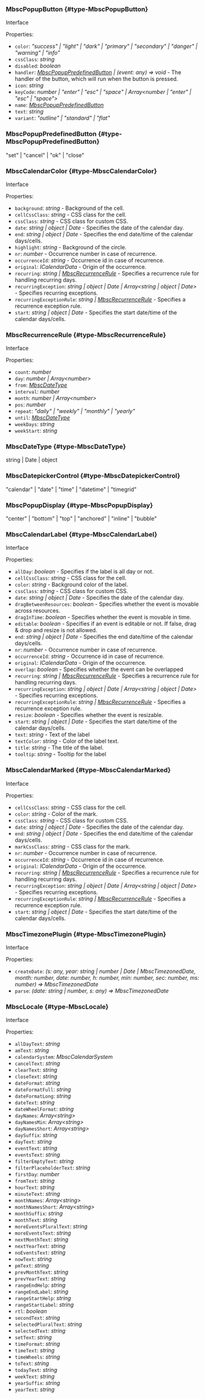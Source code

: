 ### MbscPopupButton {#type-MbscPopupButton}

Interface

Properties:
 - `color`: *"success" &#124; "light" &#124; "dark" &#124; "primary" &#124; "secondary" &#124; "danger" &#124; "warning" &#124; "info"* 
 - `cssClass`: *string* 
 - `disabled`: *boolean* 
 - `handler`: *[MbscPopupPredefinedButton](#type-MbscPopupPredefinedButton) &#124; (event: any) => void*  - The handler of the button, which will run when the button is pressed.
 - `icon`: *string* 
 - `keyCode`: *number &#124; "enter" &#124; "esc" &#124; "space" &#124; Array&lt;number &#124; "enter" &#124; "esc" &#124; "space"&gt;* 
 - `name`: *[MbscPopupPredefinedButton](#type-MbscPopupPredefinedButton)* 
 - `text`: *string* 
 - `variant`: *"outline" &#124; "standard" &#124; "flat"* 

### MbscPopupPredefinedButton {#type-MbscPopupPredefinedButton}

"set" &#124; "cancel" &#124; "ok" &#124; "close"


### MbscCalendarColor {#type-MbscCalendarColor}

Interface

Properties:
 - `background`: *string*  - Background of the cell.
 - `cellCssClass`: *string*  - CSS class for the cell.
 - `cssClass`: *string*  - CSS class for custom CSS.
 - `date`: *string &#124; object &#124; Date*  - Specifies the date of the calendar day.
 - `end`: *string &#124; object &#124; Date*  - Specifies the end date/time of the calendar days/cells.
 - `highlight`: *string*  - Background of the circle.
 - `nr`: *number*  - Occurrence number in case of recurrence.
 - `occurrenceId`: *string*  - Occurrence id in case of recurrence.
 - `original`: *ICalendarData*  - Origin of the occurrence.
 - `recurring`: *string &#124; [MbscRecurrenceRule](#type-MbscRecurrenceRule)*  - Specifies a recurrence rule for handling recurring days.
 - `recurringException`: *string &#124; object &#124; Date &#124; Array&lt;string &#124; object &#124; Date&gt;*  - Specifies recurring exceptions.
 - `recurringExceptionRule`: *string &#124; [MbscRecurrenceRule](#type-MbscRecurrenceRule)*  - Specifies a recurrence exception rule.
 - `start`: *string &#124; object &#124; Date*  - Specifies the start date/time of the calendar days/cells.

### MbscRecurrenceRule {#type-MbscRecurrenceRule}

Interface

Properties:
 - `count`: *number* 
 - `day`: *number &#124; Array&lt;number&gt;* 
 - `from`: *[MbscDateType](#type-MbscDateType)* 
 - `interval`: *number* 
 - `month`: *number &#124; Array&lt;number&gt;* 
 - `pos`: *number* 
 - `repeat`: *"daily" &#124; "weekly" &#124; "monthly" &#124; "yearly"* 
 - `until`: *[MbscDateType](#type-MbscDateType)* 
 - `weekDays`: *string* 
 - `weekStart`: *string* 

### MbscDateType {#type-MbscDateType}

string &#124; Date &#124; object


### MbscDatepickerControl {#type-MbscDatepickerControl}

"calendar" &#124; "date" &#124; "time" &#124; "datetime" &#124; "timegrid"


### MbscPopupDisplay {#type-MbscPopupDisplay}

"center" &#124; "bottom" &#124; "top" &#124; "anchored" &#124; "inline" &#124; "bubble"


### MbscCalendarLabel {#type-MbscCalendarLabel}

Interface

Properties:
 - `allDay`: *boolean*  - Specifies if the label is all day or not.
 - `cellCssClass`: *string*  - CSS class for the cell.
 - `color`: *string*  - Background color of the label.
 - `cssClass`: *string*  - CSS class for custom CSS.
 - `date`: *string &#124; object &#124; Date*  - Specifies the date of the calendar day.
 - `dragBetweenResources`: *boolean*  - Specifies whether the event is movable across resources.
 - `dragInTime`: *boolean*  - Specifies whether the event is movable in time.
 - `editable`: *boolean*  - Specifies if an event is editable or not. If false, drag &amp; drop and resize is not allowed.
 - `end`: *string &#124; object &#124; Date*  - Specifies the end date/time of the calendar days/cells.
 - `nr`: *number*  - Occurrence number in case of recurrence.
 - `occurrenceId`: *string*  - Occurrence id in case of recurrence.
 - `original`: *ICalendarData*  - Origin of the occurrence.
 - `overlap`: *boolean*  - Specifies whether the event can be overlapped
 - `recurring`: *string &#124; [MbscRecurrenceRule](#type-MbscRecurrenceRule)*  - Specifies a recurrence rule for handling recurring days.
 - `recurringException`: *string &#124; object &#124; Date &#124; Array&lt;string &#124; object &#124; Date&gt;*  - Specifies recurring exceptions.
 - `recurringExceptionRule`: *string &#124; [MbscRecurrenceRule](#type-MbscRecurrenceRule)*  - Specifies a recurrence exception rule.
 - `resize`: *boolean*  - Specifies whether the event is resizable.
 - `start`: *string &#124; object &#124; Date*  - Specifies the start date/time of the calendar days/cells.
 - `text`: *string*  - Text of the label
 - `textColor`: *string*  - Color of the label text.
 - `title`: *string*  - The title of the label.
 - `tooltip`: *string*  - Tooltip for the label

### MbscCalendarMarked {#type-MbscCalendarMarked}

Interface

Properties:
 - `cellCssClass`: *string*  - CSS class for the cell.
 - `color`: *string*  - Color of the mark.
 - `cssClass`: *string*  - CSS class for custom CSS.
 - `date`: *string &#124; object &#124; Date*  - Specifies the date of the calendar day.
 - `end`: *string &#124; object &#124; Date*  - Specifies the end date/time of the calendar days/cells.
 - `markCssClass`: *string*  - CSS class for the mark.
 - `nr`: *number*  - Occurrence number in case of recurrence.
 - `occurrenceId`: *string*  - Occurrence id in case of recurrence.
 - `original`: *ICalendarData*  - Origin of the occurrence.
 - `recurring`: *string &#124; [MbscRecurrenceRule](#type-MbscRecurrenceRule)*  - Specifies a recurrence rule for handling recurring days.
 - `recurringException`: *string &#124; object &#124; Date &#124; Array&lt;string &#124; object &#124; Date&gt;*  - Specifies recurring exceptions.
 - `recurringExceptionRule`: *string &#124; [MbscRecurrenceRule](#type-MbscRecurrenceRule)*  - Specifies a recurrence exception rule.
 - `start`: *string &#124; object &#124; Date*  - Specifies the start date/time of the calendar days/cells.

### MbscTimezonePlugin {#type-MbscTimezonePlugin}

Interface

Properties:
 - `createDate`: *(s: any, year: string &#124; number &#124; Date &#124; MbscTimezonedDate, month: number, date: number, h: number, min: number, sec: number, ms: number) => MbscTimezonedDate* 
 - `parse`: *(date: string &#124; number, s: any) => MbscTimezonedDate* 

### MbscLocale {#type-MbscLocale}

Interface

Properties:
 - `allDayText`: *string* 
 - `amText`: *string* 
 - `calendarSystem`: *MbscCalendarSystem* 
 - `cancelText`: *string* 
 - `clearText`: *string* 
 - `closeText`: *string* 
 - `dateFormat`: *string* 
 - `dateFormatFull`: *string* 
 - `dateFormatLong`: *string* 
 - `dateText`: *string* 
 - `dateWheelFormat`: *string* 
 - `dayNames`: *Array&lt;string&gt;* 
 - `dayNamesMin`: *Array&lt;string&gt;* 
 - `dayNamesShort`: *Array&lt;string&gt;* 
 - `daySuffix`: *string* 
 - `dayText`: *string* 
 - `eventText`: *string* 
 - `eventsText`: *string* 
 - `filterEmptyText`: *string* 
 - `filterPlaceholderText`: *string* 
 - `firstDay`: *number* 
 - `fromText`: *string* 
 - `hourText`: *string* 
 - `minuteText`: *string* 
 - `monthNames`: *Array&lt;string&gt;* 
 - `monthNamesShort`: *Array&lt;string&gt;* 
 - `monthSuffix`: *string* 
 - `monthText`: *string* 
 - `moreEventsPluralText`: *string* 
 - `moreEventsText`: *string* 
 - `nextMonthText`: *string* 
 - `nextYearText`: *string* 
 - `noEventsText`: *string* 
 - `nowText`: *string* 
 - `pmText`: *string* 
 - `prevMonthText`: *string* 
 - `prevYearText`: *string* 
 - `rangeEndHelp`: *string* 
 - `rangeEndLabel`: *string* 
 - `rangeStartHelp`: *string* 
 - `rangeStartLabel`: *string* 
 - `rtl`: *boolean* 
 - `secondText`: *string* 
 - `selectedPluralText`: *string* 
 - `selectedText`: *string* 
 - `setText`: *string* 
 - `timeFormat`: *string* 
 - `timeText`: *string* 
 - `timeWheels`: *string* 
 - `toText`: *string* 
 - `todayText`: *string* 
 - `weekText`: *string* 
 - `yearSuffix`: *string* 
 - `yearText`: *string* 

